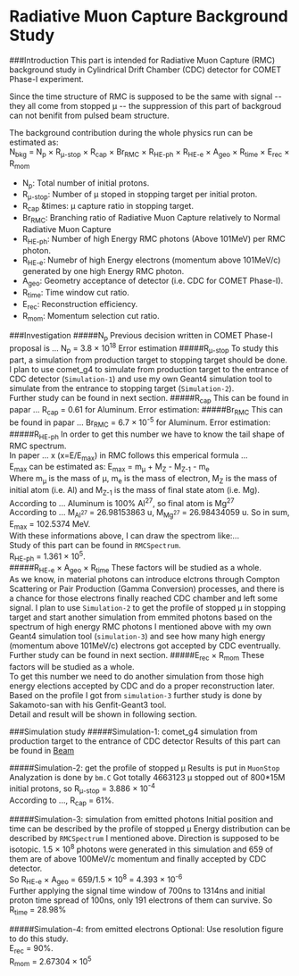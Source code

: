 Radiative Muon Capture Background Study 
===

###Introduction
This part is intended for Radiative Muon Capture (RMC) background study in Cylindrical Drift Chamber (CDC) detector for COMET Phase-I experiment.  

Since the time structure of RMC is supposed to be the same with signal -- they all come from stopped &mu; -- the suppression of this part of backgroud can not benifit from pulsed beam structure.  

The background contribution during the whole physics run can be estimated as:  
N<sub>bkg</sub> = N<sub>p</sub> &times; R<sub>&mu;-stop</sub> &times; R<sub>cap</sub> &times; Br<sub>RMC</sub> &times; R<sub>HE-ph</sub> &times; R<sub>HE-e</sub> &times; A<sub>geo</sub> &times; R<sub>time</sub> &times; E<sub>rec</sub> &times; R<sub>mom</sub>

*	N<sub>p</sub>: Total number of initial protons.
*	R<sub>&mu;-stop</sub>: Number of &mu; stoped in stopping target per initial proton.
*	R<sub>cap</sub> &times: &mu; capture ratio in stopping target.
*	Br<sub>RMC</sub>: Branching ratio of Radiative Muon Capture relatively to Normal Radiative Muon Capture
*	R<sub>HE-ph</sub>: Number of high Energy RMC photons (Above 101MeV) per RMC photon.
*	R<sub>HE-e</sub>: Numebr of high Energy electrons (momentum above 101MeV/c) generated by one high Energy RMC photon.
*	A<sub>geo</sub>: Geometry acceptance of detector (i.e. CDC for COMET Phase-I).
*	R<sub>time</sub>: Time window cut ratio.
*	E<sub>rec</sub>: Reconstruction efficiency.
*	R<sub>mom</sub>: Momentum selection cut ratio.

###Investigation
#####N<sub>p</sub>
Previous decision written in COMET Phase-I proposal is ...
N<sub>p</sub> = 3.8 &times; 10<sup>18</sup>
Error estimation
#####R<sub>&mu;-stop</sub>
To study this part, a simulation from production target to stopping target should be done.  
I plan to use comet_g4 to simulate from production target to the entrance of CDC detector (``Simulation-1``) and use my own Geant4 simulation tool to simulate from the entrance to stopping target (``Simulation-2``).  
Further study can be found in next section.
#####R<sub>cap</sub>
This can be found in papar ... R<sub>cap</sub> = 0.61 for Aluminum.
Error estimation:
#####Br<sub>RMC</sub>
This can be found in papar ... Br<sub>RMC</sub> = 6.7 &times; 10<sup>-5</sup> for Aluminum.
Error estimation:
#####R<sub>HE-ph</sub>
In order to get this number we have to know the tail shape of RMC spectrum.  
In paper ... x (x=E/E<sub>max</sub>) in RMC follows this emperical formula ...  
E<sub>max</sub> can be estimated as: E<sub>max</sub> = m<sub>&mu;</sub> + M<sub>Z</sub> - M<sub>Z-1</sub> - m<sub>e</sub>  
Where m<sub>&mu;</sub> is the mass of &mu;, m<sub>e</sub> is the mass of electron, M<sub>Z</sub> is the mass of initial atom (i.e. Al) and M<sub>Z-1</sub> is the mass of final state atom (i.e. Mg).  
According to ... Aluminum is 100% Al<sup>27</sup>, so final atom is Mg<sup>27</sup>  
According to ... M<sub>Al<sup>27</sup></sub> = 26.98153863 u, M<sub>Mg<sup>27</sup></sub> = 26.98434059 u.
So in sum, E<sub>max</sub> = 102.5374 MeV.  
With these informations above, I can draw the spectrom like:...  
Study of this part can be found in ``RMCSpectrum``.  
R<sub>HE-ph</sub> = 1.361 &times; 10<sup>5</sup>.  
#####R<sub>HE-e</sub> &times; A<sub>geo</sub> &times; R<sub>time</sub>
These factors will be studied as a whole.  
As we know, in material photons can introduce elctrons through Compton Scattering or Pair Production (Gamma Conversion) processes, and there is a chance for those electrons finally reached CDC chamber and left some signal.
I plan to use ``Simulation-2`` to get the profile of stopped &mu; in stopping target and start another simulation from emmited photons based on the spectrum of high energy RMC photons I mentioned above with my own Geant4 simulation tool (``simulation-3``) and see how many high energy (momentum above 101MeV/c) electrons got accepted by CDC eventrually.  
Further study can be found in next section.
#####E<sub>rec</sub> &times; R<sub>mom</sub>
These factors will be studied as a whole.  
To get this number we need to do another simulation from those high energy elections accepted by CDC and do a proper reconstruction later.  
Based on the profile I got from ``simulation-3`` further study is done by Sakamoto-san with his Genfit-Geant3 tool.  
Detail and result will be shown in following section.

###Simulation study
#####Simulation-1: comet_g4 simulation from production target to the entrance of CDC detector
Results of this part can be found in [Beam](https://github.com/wuchen1106/MyStudies/tree/master/Beam)

#####Simulation-2: get the profile of stopped &mu;
Results is put in ``MuonStop``
Analyzation is done by ``bm.C``
Got totally 4663123 &mu; stopped out of 800*15M initial protons, so R<sub>&mu;-stop</sub> = 3.886 &times; 10<sup>-4</sup>  
According to ..., R<sub>cap</sub> = 61%.

#####Simulation-3: simulation from emitted photons
Initial position and time can be described by the profile of stopped &mu;
Energy distribution can be described by ``RMCSpectrum`` I mentioned above.
Direction is supposed to be isotopic.
1.5 &times; 10<sup>8</sup> photons were generated in this simulation and 659 of them are of above 100MeV/c momentum and finally accepted by CDC detector.  
So R<sub>HE-e</sub> &times; A<sub>geo</sub> = 659/1.5 &times; 10<sup>8</sup> = 4.393 &times; 10<sup>-6</sup>  
Further applying the signal time window of 700ns to 1314ns and initial proton time spread of 100ns, only 191 electrons of them can survive.
So R<sub>time</sub> = 28.98%

#####Simulation-4: from emitted electrons
Optional: Use resolution figure to do this study.  
E<sub>rec</sub> = 90%.  
R<sub>mom</sub> = 2.67304 &times; 10<sup>5</sup>
